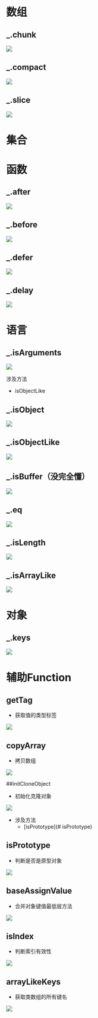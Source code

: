 # 数组

## _.chunk

![](https://gitee.com/lao-jiawei/photo-gallery/raw/master/images/loadash/chunk.jfif)

## _.compact

![](https://gitee.com/lao-jiawei/photo-gallery/raw/master/images/loadash/compact.jfif)

## _.slice

![](https://gitee.com/lao-jiawei/photo-gallery/raw/master/images/loadash/slice.jfif)

# 集合



# 函数

## _.after

![](https://gitee.com/lao-jiawei/photo-gallery/raw/master/images/lodash/after.jfif)

## _.before

![](https://gitee.com/lao-jiawei/photo-gallery/raw/master/images/lodash/before.jfif)

## _.defer

![](https://gitee.com/lao-jiawei/photo-gallery/raw/master/images/lodash/defer.jfif)

## _.delay

![](https://gitee.com/lao-jiawei/photo-gallery/raw/master/images/lodash/delay.jfif)

# 语言

## _.isArguments

![](https://gitee.com/lao-jiawei/photo-gallery/raw/master/images/loadash/isArguments.jfif)

涉及方法

* isObjectLike

## _.isObject

![](https://gitee.com/lao-jiawei/photo-gallery/raw/master/images/loadash/isObject.jfif)

## _.isObjectLike

![](https://gitee.com/lao-jiawei/photo-gallery/raw/master/images/loadash/isObjectLike.jfif)

## _.isBuffer（没完全懂）

![](https://gitee.com/lao-jiawei/photo-gallery/raw/master/images/loadash/isBuffer.jfif)

## _.eq

![](https://gitee.com/lao-jiawei/photo-gallery/raw/master/images/loadash/eq.jfif)

## _.isLength

![](https://gitee.com/lao-jiawei/photo-gallery/raw/master/images/loadash/isLength.jfif)

## _.isArrayLike

![](https://gitee.com/lao-jiawei/photo-gallery/raw/master/images/loadash/isArrayLike.jfif)

# 对象

## _.keys

![](https://gitee.com/lao-jiawei/photo-gallery/raw/master/images/loadash/keys.jfif)

# 辅助Function

## getTag

* 获取值的类型标签

![](https://gitee.com/lao-jiawei/photo-gallery/raw/master/images/loadash/getTag.jfif)

## copyArray

* 拷贝数组

![](https://gitee.com/lao-jiawei/photo-gallery/raw/master/images/loadash/copyArray.jfif)

##initCloneObject

* 初始化克隆对象

![](https://gitee.com/lao-jiawei/photo-gallery/raw/master/images/loadash/initCloneObject.jfif)

* 涉及方法
  * [isPrototype](# isPrototype)

## isPrototype

* 判断是否是原型对象

![](https://gitee.com/lao-jiawei/photo-gallery/raw/master/images/loadash/isPrototype.jfif)

## baseAssignValue

* 合并对象键值最低层方法

![](https://gitee.com/lao-jiawei/photo-gallery/raw/master/images/loadash/baseAssignValue.jfif)

## isIndex

* 判断索引有效性

![](https://gitee.com/lao-jiawei/photo-gallery/raw/master/images/loadash/isIndex.jfif)

## arrayLikeKeys

* 获取类数组的所有键名

![](https://gitee.com/lao-jiawei/photo-gallery/raw/master/images/loadash/arrayLikeKeys.jfif)